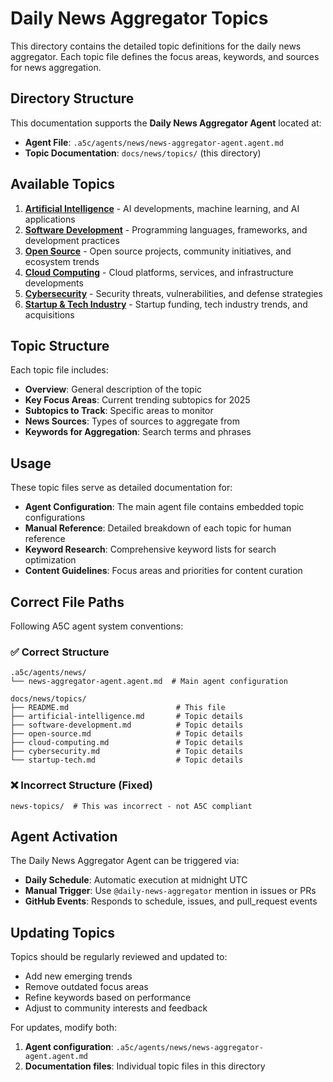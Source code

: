 # Daily News Aggregator Topics

This directory contains the detailed topic definitions for the daily news aggregator. Each topic file defines the focus areas, keywords, and sources for news aggregation.

## Directory Structure

This documentation supports the **Daily News Aggregator Agent** located at:
- **Agent File**: `.a5c/agents/news/news-aggregator-agent.agent.md`
- **Topic Documentation**: `docs/news/topics/` (this directory)

## Available Topics

1. **[Artificial Intelligence](./artificial-intelligence.md)** - AI developments, machine learning, and AI applications
2. **[Software Development](./software-development.md)** - Programming languages, frameworks, and development practices
3. **[Open Source](./open-source.md)** - Open source projects, community initiatives, and ecosystem trends
4. **[Cloud Computing](./cloud-computing.md)** - Cloud platforms, services, and infrastructure developments
5. **[Cybersecurity](./cybersecurity.md)** - Security threats, vulnerabilities, and defense strategies
6. **[Startup & Tech Industry](./startup-tech.md)** - Startup funding, tech industry trends, and acquisitions

## Topic Structure

Each topic file includes:
- **Overview**: General description of the topic
- **Key Focus Areas**: Current trending subtopics for 2025
- **Subtopics to Track**: Specific areas to monitor
- **News Sources**: Types of sources to aggregate from
- **Keywords for Aggregation**: Search terms and phrases

## Usage

These topic files serve as detailed documentation for:
- **Agent Configuration**: The main agent file contains embedded topic configurations
- **Manual Reference**: Detailed breakdown of each topic for human reference
- **Keyword Research**: Comprehensive keyword lists for search optimization
- **Content Guidelines**: Focus areas and priorities for content curation

## Correct File Paths

Following A5C agent system conventions:

### ✅ Correct Structure
```
.a5c/agents/news/
└── news-aggregator-agent.agent.md  # Main agent configuration

docs/news/topics/
├── README.md                        # This file
├── artificial-intelligence.md       # Topic details
├── software-development.md          # Topic details
├── open-source.md                   # Topic details
├── cloud-computing.md               # Topic details
├── cybersecurity.md                 # Topic details
└── startup-tech.md                  # Topic details
```

### ❌ Incorrect Structure (Fixed)
```
news-topics/  # This was incorrect - not A5C compliant
```

## Agent Activation

The Daily News Aggregator Agent can be triggered via:
- **Daily Schedule**: Automatic execution at midnight UTC
- **Manual Trigger**: Use `@daily-news-aggregator` mention in issues or PRs
- **GitHub Events**: Responds to schedule, issues, and pull_request events

## Updating Topics

Topics should be regularly reviewed and updated to:
- Add new emerging trends
- Remove outdated focus areas
- Refine keywords based on performance
- Adjust to community interests and feedback

For updates, modify both:
1. **Agent configuration**: `.a5c/agents/news/news-aggregator-agent.agent.md`
2. **Documentation files**: Individual topic files in this directory